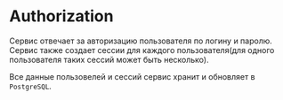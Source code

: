 # Authorization
Сервис отвечает за авторизацию пользователя по логину и паролю. Сервис также создает сессии для каждого пользователя(для одного пользователя таких сессий может быть несколько).

Все данные пользовелей и сессий сервис хранит и обновляет в `PostgreSQL`.
